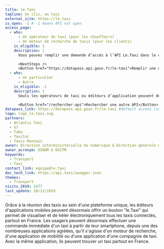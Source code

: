 ```yaml
---
title: le.Taxi
tagline: Un clic, un taxi
external_site: https://le.taxi
is_open: -1 # -1 means API not open
access_page:
  - who:
      - Un opérateur de taxi (pour les chauffeurs)
      - Un moteur de recherche de taxis (pour les clients)
    is_eligible: 1
    description: |
      Vous pouvez remplir une demande d’accès à l’API Le.Taxi dans le cadre des articles [L. 3121-11-1](https://www.legifrance.gouv.fr/affichCodeArticle.do?idArticle=LEGIARTI000029528684&cidTexte=LEGITEXT000023086525) et [R3121-24 à R3121-33](https://www.legifrance.gouv.fr/affichCode.do?idSectionTA=LEGISCTA000032278146&cidTexte=LEGITEXT000023086525) du Code des transports.

      <NextSteps />
      <Button href="https://datapass.api.gouv.fr/le-taxi">Remplir une demande</Button>
  - who:
      - Un particulier
      - Autre
    is_eligible: -1
    description: |
      Seuls les opérateurs de taxi ou éditeurs d’application peuvent demander un accès à l’API.

      <Button href="/rechercher-api">Rechercher une autre API</Button>
datapass_link: https://datapass.api.gouv.fr/le-taxi #default access link
logo: logo_le.taxi.svg
partners:
  - Atlantis Taxi
  - G7
  - Tako
  - Taxiloc
  - Taxis Rennais
owner: Direction interministérielle du numérique & Direction générale des Infrastructures, des Transports et de la Mer
owner_acronym: DINUM & DGITM
keywords:
  - Transport
  - Taxi
contact_link: equipe@le.taxi
doc_tech_link: https://api.taxi/swagger.json
themes:
  - Transport
visits_2019: 1477
last_update: 10/12/2019
---
```


Grâce à la réunion des taxis au sein d'une plateforme unique, les éditeurs d'applications mobiles peuvent désormais offrir un bouton "le.Taxi" qui permet de visualiser et de héler électroniquement tous les taxis connectés, partout en France. Les usagers peuvent désormais effectuer une commande immédiate d'un taxi à partir de leur smartphone, depuis une des nombreuses applications agréées, qu'il s'agisse d'un moteur de recherche, d'une application de mobilité ou d'une application d'une compagnie de taxi. Avec la même application, ils peuvent trouver un taxi partout en France.
